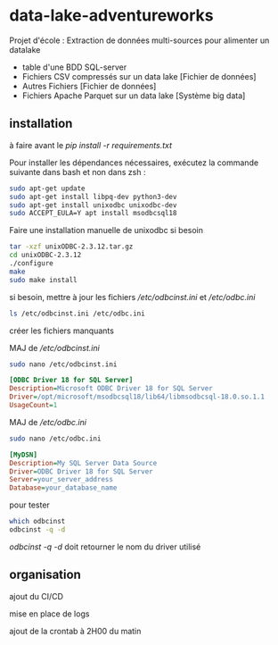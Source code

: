 # data-lake-adventureworks
Projet d'école : Extraction de données multi-sources pour alimenter un datalake
* table d'une BDD SQL-server
* Fichiers CSV compressés sur un data lake [Fichier de données]
* Autres Fichiers [Fichier de données]
* Fichiers Apache Parquet sur un data lake [Système big data]

## installation
à faire avant le *pip install -r requirements.txt*

Pour installer les dépendances nécessaires, exécutez la commande suivante dans bash et non dans zsh :

```bash
sudo apt-get update
sudo apt-get install libpq-dev python3-dev
sudo apt-get install unixodbc unixodbc-dev
sudo ACCEPT_EULA=Y apt install msodbcsql18
```

Faire une installation manuelle de unixodbc si besoin
```bash
tar -xzf unixODBC-2.3.12.tar.gz
cd unixODBC-2.3.12
./configure
make
sudo make install
```

si besoin, mettre à jour les fichiers */etc/odbcinst.ini* et */etc/odbc.ini*
```bash
ls /etc/odbcinst.ini /etc/odbc.ini
```
créer les fichiers manquants

MAJ de */etc/odbcinst.ini*
```bash
sudo nano /etc/odbcinst.ini
```
```ini
[ODBC Driver 18 for SQL Server]
Description=Microsoft ODBC Driver 18 for SQL Server
Driver=/opt/microsoft/msodbcsql18/lib64/libmsodbcsql-18.0.so.1.1
UsageCount=1
```

MAJ de */etc/odbc.ini*
```bash
sudo nano /etc/odbc.ini
```
```ini
[MyDSN]
Description=My SQL Server Data Source
Driver=ODBC Driver 18 for SQL Server
Server=your_server_address
Database=your_database_name
```

pour tester
```bash
which odbcinst
odbcinst -q -d
```
*odbcinst -q -d* doit retourner le nom du driver utilisé

## organisation
ajout du CI/CD

mise en place de logs

ajout de la crontab à 2H00 du matin